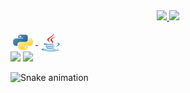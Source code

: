 <div align="center">
  <a href="https://github.com/BrunoIIan">
  <img height="180em" src="https://github-readme-stats.vercel.app/api?username=BrunoIIan&show_icons=true&theme=dracula&include_all_commits=true&count_private=true"/>
  <img height="180em" src="https://github-readme-stats.vercel.app/api/top-langs/?username=BrunoIIan&layout=compact&langs_count=7&theme=dracula"/>
</div>

<div style="display: inline_block"><br>
  <img align="center" alt="Bruno-Python" height="30" width="40" src="https://raw.githubusercontent.com/devicons/devicon/master/icons/python/python-original.svg">
  <img align="center" alt="Bruno-Java" height="30" width="40" src="https://raw.githubusercontent.com/devicons/devicon/master/icons/java/java-original.svg">         
</div>

<div>  
  <a href="https://br.linkedin.com/in/bruno-ian-ortolan-36631a240?trk=people-guest_people_search-card" target="_blank"><img src="https://img.shields.io/badge/-LinkedIn-%230077B5?style=for-the-badge&logo=linkedin&logoColor=white" target="_blank"></a>
  <a href="https://www.instagram.com/_brunoian_/" target="_blank"><img src="https://img.shields.io/badge/-Instagram-%23E4405F?style=for-the-badge&logo=instagram&logoColor=white" target="_blank"></a>
</div>
  
  ![Snake animation](https://github.com/BrunoIIan/BrunoIIan/blob/output/github-contribution-grid-snake.svg)
  

